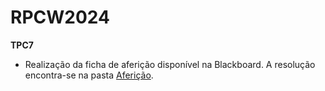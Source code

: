 # RPCW2024

**TPC7**

* Realização da ficha de aferição disponível na Blackboard. A resolução encontra-se na pasta [Aferição](../Aferição).

